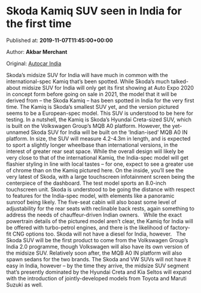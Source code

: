 
# Skoda Kamiq SUV seen in India for the first time

Published at: **2019-11-07T11:45:00+00:00**

Author: **Akbar Merchant**

Original: [Autocar India](https://www.autocarindia.com/car-news/skoda-kamiq-suv-seen-in-india-for-the-first-time-414808)

Skoda’s midsize SUV for India will have much in common with the international-spec Kamiq that’s been spotted.
While Skoda’s much talked-about midsize SUV for India will only get its first showing at Auto Expo 2020 in concept form before going on sale in 2021, the model that it will be derived from – the Skoda Kamiq – has been spotted in India for the very first time. The Kamiq is Skoda’s smallest SUV yet, and the version pictured seems to be a European-spec model. This SUV is understood to be here for testing.
In a nutshell, the Kamiq is Skoda’s Hyundai Creta-sized SUV, which is built on the Volkswagen Group’s MQB A0 platform. However, the yet-unnamed Skoda SUV for India will be built on the ‘Indian-ised’ MQB A0 IN platform. In size, the SUV will measure 4.2-4.3m in length, and is expected to sport a slightly longer wheelbase than international versions, in the interest of greater rear seat space. While the overall design will likely be very close to that of the international Kamiq, the India-spec model will get flashier styling in line with local tastes – for one, expect to see a greater use of chrome than on the Kamiq pictured here.
On the inside, you’ll see the very latest of Skoda, with a large touchscreen infotainment screen being the centerpiece of the dashboard. The test model sports an 8.0-inch touchscreen unit. Skoda is understood to be going the distance with respect to features for the India-spec model, with elements like a panoramic sunroof being likely. The five-seat cabin will also boast some level of adjustability for the rear seats with reclinable back rests, again something to address the needs of chauffeur-driven Indian owners.  
While the exact powertrain details of the pictured model aren’t clear, the Kamiq for India will be offered with turbo-petrol engines, and there is the likelihood of factory-fit CNG options too. Skoda will not have a diesel for India, however.  
The Skoda SUV will be the first product to come from the Volkswagen Group’s India 2.0 programme, though Volkswagen will also have its own version of the midsize SUV. Relatively soon after, the MQB A0 IN platform will also spawn sedans for the two brands. The Skoda and VW SUVs will not have it easy in India, however – by the time they arrive, the midsize SUV segment that’s presently dominated by the Hyundai Creta and Kia Seltos will expand with the introduction of jointly-developed models from Toyota and Maruti Suzuki as well.
